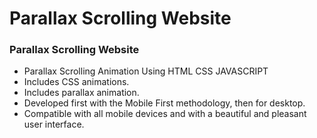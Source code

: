 # Parallax Scrolling Website
### Parallax Scrolling Website

- Parallax Scrolling Animation Using HTML CSS JAVASCRIPT
- Includes CSS animations.
- Includes parallax animation.
- Developed first with the Mobile First methodology, then for desktop.
- Compatible with all mobile devices and with a beautiful and pleasant user interface.
